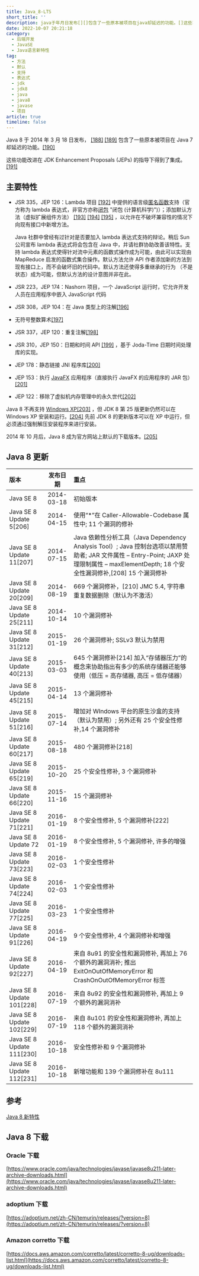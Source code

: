 ```yaml
---
title: Java_8-LTS
short_title: ''
description: java于年月日发布[][]包含了一些原本被项目在java却延迟的功能。[]这些功能改进在jdkenhancementproposals(jeps)的指导下得到了集成。[]主要特性jsrjep_lambda项目[]中提供的语言级匿名函数支持（官方称为lambda表达式非官方亦称闭包)）_添加默认方法（虚拟扩展组件方法）[][][]以允许在不破坏兼容性的情况下向现有接口中新增方法。java社群中曾经有过针对是否要加入lambda表达式支持的辩论。稍后sun公司宣布lambda表达式将会包含在java中并请社
date: 2022-10-07 20:21:18
category:
  - 后端开发
  - JavaSE
  - Java语言新特性
tag:
  - 方法
  - 默认
  - 支持
  - 表达式
  - jdk
  - jdk8
  - java
  - java8
  - javase
  - 项目
article: true
timeline: false
---
```

Java 8 于 2014 年 3 月 18 日发布， [[188]](https://zh.wikipedia.org/zh-cn/Java%E7%89%88%E6%9C%AC%E6%AD%B7%E5%8F%B2#cite_note-Java_8-188) [[189]](https://zh.wikipedia.org/zh-cn/Java%E7%89%88%E6%9C%AC%E6%AD%B7%E5%8F%B2#cite_note-189) 包含了一些原本被项目在 Java 7 却延迟的功能。[[190]](https://zh.wikipedia.org/zh-cn/Java%E7%89%88%E6%9C%AC%E6%AD%B7%E5%8F%B2#cite_note-190)

这些功能改进在 JDK Enhancement Proposals (JEPs) 的指导下得到了集成。[[191]](https://zh.wikipedia.org/zh-cn/Java%E7%89%88%E6%9C%AC%E6%AD%B7%E5%8F%B2#cite_note-191)

## 主要特性

* JSR 335，JEP 126：Lambda 项目 [[192]](https://zh.wikipedia.org/zh-cn/Java%E7%89%88%E6%9C%AC%E6%AD%B7%E5%8F%B2#cite_note-192) 中提供的语言级[匿名函数](https://zh.wikipedia.org/wiki/%E5%8C%BF%E5%90%8D%E5%87%BD%E6%95%B0 "匿名函数")支持（官方称为 lambda 表达式，非官方亦称[闭包](https://zh.wikipedia.org/wiki/%E9%97%AD%E5%8C%85_(%E8%AE%A1%E7%AE%97%E6%9C%BA%E7%A7%91%E5%AD%A6)) "闭包 (计算机科学)")）；添加默认方法（虚拟扩展组件方法） [[193]](https://zh.wikipedia.org/zh-cn/Java%E7%89%88%E6%9C%AC%E6%AD%B7%E5%8F%B2#cite_note-goetz_interface_evolution-193)  [[194]](https://zh.wikipedia.org/zh-cn/Java%E7%89%88%E6%9C%AC%E6%AD%B7%E5%8F%B2#cite_note-194) [[195]](https://zh.wikipedia.org/zh-cn/Java%E7%89%88%E6%9C%AC%E6%AD%B7%E5%8F%B2#cite_note-195) ，以允许在不破坏兼容性的情况下向现有接口中新增方法。

  Java 社群中曾经有过针对是否要加入 lambda 表达式支持的辩论。稍后 Sun 公司宣布 lambda 表达式将会包含在 Java 中，并请社群协助改善该特性。支持 lambda 表达式使得针对流中元素的函数式操作成为可能，由此可以实现由 MapReduce 启发的函数式集合操作。默认方法允许 API 作者添加新的方法到现有接口上，而不会破坏旧的代码中。默认方法还使得多重继承的行为 （不是状态）成为可能，但默认方法的设计意图并非在此。
* JSR 223，JEP 174：Nashorn 项目，一个 JavaScript 运行时，它允许开发人员在应用程序中嵌入 JavaScript 代码
* JSR 308，JEP 104：在 Java 类型上的注解[[196]](https://zh.wikipedia.org/zh-cn/Java%E7%89%88%E6%9C%AC%E6%AD%B7%E5%8F%B2#cite_note-196)
* 无符号整数算术[[197]](https://zh.wikipedia.org/zh-cn/Java%E7%89%88%E6%9C%AC%E6%AD%B7%E5%8F%B2#cite_note-197)
* JSR 337，JEP 120：重复注解[[198]](https://zh.wikipedia.org/zh-cn/Java%E7%89%88%E6%9C%AC%E6%AD%B7%E5%8F%B2#cite_note-198)
* JSR 310，JEP 150：日期和时间 API [[199]](https://zh.wikipedia.org/zh-cn/Java%E7%89%88%E6%9C%AC%E6%AD%B7%E5%8F%B2#cite_note-199) ，基于 Joda-Time 日期时间处理库的实现。
* JEP 178：静态链接 JNI 程序库[[200]](https://zh.wikipedia.org/zh-cn/Java%E7%89%88%E6%9C%AC%E6%AD%B7%E5%8F%B2#cite_note-200)
* JEP 153：执行 [JavaFX](https://zh.wikipedia.org/wiki/JavaFX "JavaFX") 应用程序（直接执行 JavaFX 的应用程序的 JAR 包）[[201]](https://zh.wikipedia.org/zh-cn/Java%E7%89%88%E6%9C%AC%E6%AD%B7%E5%8F%B2#cite_note-201)
* JEP 122：移除了虚拟机内存管理中的永久世代[[202]](https://zh.wikipedia.org/zh-cn/Java%E7%89%88%E6%9C%AC%E6%AD%B7%E5%8F%B2#cite_note-202)

Java 8 不再支持 [Windows XP[203]](https://zh.wikipedia.org/wiki/Windows_XP "Windows XP") ，但 JDK 8 第 25 版更新仍然可以在 Windows XP 安装和运行。[[204]](https://zh.wikipedia.org/zh-cn/Java%E7%89%88%E6%9C%AC%E6%AD%B7%E5%8F%B2#cite_note-204) 先前 JDK 8 的更新版本可以在 XP 中运行，但必须通过强制解压安装程序来进行安装。

2014 年 10 月后，Java 8 成为官方网站上默认的下载版本。[[205]](https://zh.wikipedia.org/zh-cn/Java%E7%89%88%E6%9C%AC%E6%AD%B7%E5%8F%B2#cite_note-205)

## Java 8 更新

|版本|发布日期|重点|
| :------------------------| :--------: | :--------------------------------------------------------------------------------------------------------------------------------------------------------------------------------------------|
|Java SE 8|2014-03-18|初始版本|
|Java SE 8 Update 5[206]|2014-04-15|使用“*”在 Caller-Allowable-Codebase 属性中; 11 个漏洞的修补|
|Java SE 8 Update 11[207]|2014-07-15|Java 依赖性分析工具（Java Dependency Analysis Tool）; Java 控制台选项以禁用赞助者; JAR 文件属性 – Entry-Point; JAXP 处理限制属性 – maxElementDepth; 18 个安全性漏洞修补,[208] 15 个漏洞修补|
|Java SE 8 Update 20[209]|2014-08-19|669 个漏洞修补，[210] JMC 5.4, 字符串重复数据删除（默认为不激活）|
|Java SE 8 Update 25[211]|2014-10-14|10 个漏洞修补|
|Java SE 8 Update 31[212]|2015-01-19|26 个漏洞修补; SSLv3 默认为禁用|
|Java SE 8 Update 40[213]|2015-03-03|645 个漏洞修补[214] 加入“存储器压力”的概念来协助指出有多少的系统存储器还能够使用（低压 = 高存储器, 高压 = 低存储器）|
|Java SE 8 Update 45[215]|2015-04-14|13 个漏洞修补|
|Java SE 8 Update 51[216]|2015-07-14|增加对 WIndows 平台的原生沙盒的支持（默认为禁用）; 另外还有 25 个安全性修补,14 个漏洞修补|
|Java SE 8 Update 60[217]|2015-08-18|480 个漏洞修补[218]|
|Java SE 8 Update 65[219]|2015-10-20|25 个安全性修补, 3 个漏洞修补|
|Java SE 8 Update 66[220]|2015-11-16|15 个漏洞修补|
|Java SE 8 Update 71[221]|2016-01-19|8 个安全性修补, 5 个漏洞修补[222]|
|Java SE 8 Update 72|2016-01-19|8 个安全性修补, 5 个漏洞修补, 许多的增强|
|Java SE 8 Update 73[223]|2016-02-03|1 个安全性修补|
|Java SE 8 Update 74[224]|2016-02-03|1 个安全性修补|
|Java SE 8 Update 77[225]|2016-03-23|1 个安全性修补|
|Java SE 8 Update 91[226]|2016-04-19|9 个安全性修补, 4 个漏洞修补和增强|
|Java SE 8 Update 92[227]|2016-04-19|来自 8u91 的安全性和漏洞修补, 再加上 76 个额外的漏洞消补; 推出 ExitOnOutOfMemoryError 和 CrashOnOutOfMemoryError 标签|
|Java SE 8 Update 101[228]|2016-07-19|来自 8u92 的安全性和漏洞修补, 再加上 9 个额外的漏洞消补|
|Java SE 8 Update 102[229]|2016-07-19|来自 8u101 的安全性和漏洞修补, 再加上 118 个额外的漏洞消补|
|Java SE 8 Update 111[230]|2016-10-18|安全性修补和 9 个漏洞修补|
|Java SE 8 Update 112[231]|2016-10-18|新增功能和 139 个漏洞修补在 8u111|

## 参考

[Java 8 新特性](https://www.wdbyte.com/java8/comparator/)

## Java 8 下载

### Oracle 下载

[https://www.oracle.com/java/technologies/javase/javase8u211-later-archive-downloads.html](https://www.oracle.com/java/technologies/javase/javase8u211-later-archive-downloads.html)

### adoptium 下载

[https://adoptium.net/zh-CN/temurin/releases/?version=8](https://adoptium.net/zh-CN/temurin/releases/?version=8)

### Amazon corretto 下载

[https://docs.aws.amazon.com/corretto/latest/corretto-8-ug/downloads-list.html](https://docs.aws.amazon.com/corretto/latest/corretto-8-ug/downloads-list.html)

‍